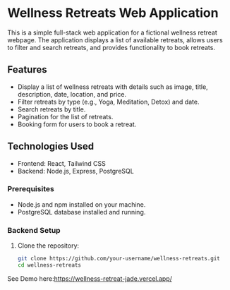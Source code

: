 # Wellness Retreats Web Application

This is a simple full-stack web application for a fictional wellness retreat webpage. The application displays a list of available retreats, allows users to filter and search retreats, and provides functionality to book retreats.

## Features

- Display a list of wellness retreats with details such as image, title, description, date, location, and price.
- Filter retreats by type (e.g., Yoga, Meditation, Detox) and date.
- Search retreats by title.
- Pagination for the list of retreats.
- Booking form for users to book a retreat.

## Technologies Used

- Frontend: React, Tailwind CSS
- Backend: Node.js, Express, PostgreSQL


### Prerequisites

- Node.js and npm installed on your machine.
- PostgreSQL database installed and running.

### Backend Setup

1. Clone the repository:

   ```sh
   git clone https://github.com/your-username/wellness-retreats.git
   cd wellness-retreats

See Demo here:https://wellness-retreat-jade.vercel.app/
